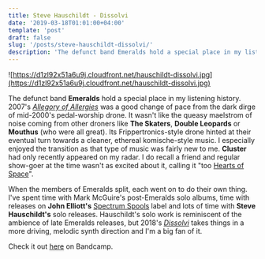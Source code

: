 ```yaml
---
title: Steve Hauschildt - Dissolvi
date: '2019-03-18T01:01:00+04:00'
template: 'post'
draft: false
slug: '/posts/steve-hauschildt-dissolvi/'
description: 'The defunct band Emeralds hold a special place in my listening history. 2007’s Allegory of Allergies was a good change of pace from the dark dirge of mid-2000’s pedal-worship drone...'
---
```


![https://d1zl92x51a6u9j.cloudfront.net/hauschildt-dissolvi.jpg](https://d1zl92x51a6u9j.cloudfront.net/hauschildt-dissolvi.jpg)

The defunct band **Emeralds** hold a special place in my listening history. 2007's _[Allegory of Allergies](https://www.discogs.com/Emeralds-Allegory-Of-Allergies/master/69269)_ was a good change of pace from the dark dirge of mid-2000's pedal-worship drone. It wasn't like the queasy maelstrom of noise coming from other droners like **The Skaters**, **Double Leopards** or **Mouthus** (who were all great). Its Frippertronics-style drone hinted at their eventual turn towards a cleaner, ethereal komische-style music. I especially enjoyed the transition as that type of music was fairly new to me. **Cluster** had only recently appeared on my radar. I do recall a friend and regular show-goer at the time wasn't as excited about it, calling it "too [Hearts of Space](https://www.hos.com)".

When the members of Emeralds split, each went on to do their own thing. I've spent time with Mark McGuire's post-Emeralds solo albums, time with releases on **John Elliott's** [Spectrum Spools](http://editionsmego.com/release/SP-004CD) label and lots of time with **Steve Hauschildt's** solo releases. Hauschildt's solo work is reminiscent of the ambience of late Emeralds releases, but 2018's _[Dissolvi](https://stevehauschildt.bandcamp.com/album/dissolvi)_ takes things in a more driving, melodic synth direction and I'm a big fan of it.

Check it out [here](https://stevehauschildt.bandcamp.com/album/dissolvi) on Bandcamp.
